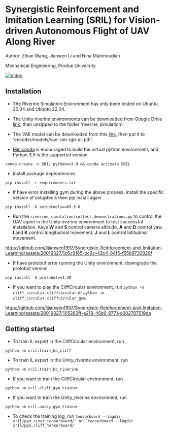 # Synergistic Reinforcement and Imitation Learning (SRIL) for Vision-driven Autonomous Flight of UAV Along River

Author: Zihan Wang, Jianwen Li and Nina Mahmoudian

Mechanical Engineering, Purdue University 

[![Video](https://img.youtube.com/vi/NJVux-3tXqA/hqdefault.jpg)](https://www.youtube.com/watch?v=NJVux-3tXqA)

## Installation
- The Riverine Simulation Environment has only been tested on Ubuntu 20.04 and Ubuntu 22.04.

- The Unity riverine environments can be downloaded from Google Drive [link](https://drive.google.com/file/d/16LXTkudfFbzxL5ZDCC1b4st59ybRoNpn/view?usp=sharing), then unzipped to the folder 'riverine_simulation'.

- The VAE model can be downloaded from this [link](https://drive.google.com/file/d/1SVU3p5wbGQnQs7U3qp7Gz0eCdo7YrYGh/view?usp=sharing), then put it to 'encoder/models/vae-sim-rgb-all.pth'.

- [Miniconda](https://docs.anaconda.com/free/miniconda/miniconda-install/) is encouraged to build the virtual python environment, and Python 3.9 is the supported version.

```shell
conda create -n SRIL python==3.9 && conda activate SRIL
```

- Install package dependencies
```shell
pip install -r requirements.txt
```

- If have error installing gym during the above process, install the specific version of setuptools then pip install again
```shell
pip install -U setuptools==65.5.0 
```

- Run the `riverine_simulation/collect_demonstrations.py` to control the UAV agent in the Unity riverine environment to test successful installation.
Keys **W** and **S** control camera altitude, **A** and **D** control yaw, **I** and **K** control longitudinal movement, **J** and **L** control latitudinal movement.

https://github.com/lijianwen1997/Synergistic-Reinforcement-and-Imitation-Learning/assets/28019327/1c6c9165-bc6c-42c4-84f5-f55b9730829f


- If have protobuf error running the Unity environment, downgrade the protobuf version
```shell
pip install -U protobuf==3.20
```

- If you want to play the CliffCircular environment, run `python -m cliff_circular.cliffcircular` or `python -m cliff_circular.cliffcircular_gym`.

https://github.com/lijianwen1997/Synergistic-Reinforcement-and-Imitation-Learning/assets/28019327/105283ff-e218-46b6-9771-c602787519da



## Getting started

- To train IL expert in the CliffCircular environment, run 
```
python -m sril.train_bc_cliff
```

- To train IL expert in the Unity_riverine environment, run 
```
python -m sril.train_bc_riverine
```

- If you want to train the CliffCircular environment, run 
```
python -m sril.cliff_gym_trainer
```

- If you want to train the Unity_riverine environment, run 
```
python -m sril.unity_gym_trainer
```

- To check the training log, run
```tensorboard --logdir sril/ppo_river_tensorboard/` or `tensorboard --logdir sril/ppo_cliff_tensorboard/```





